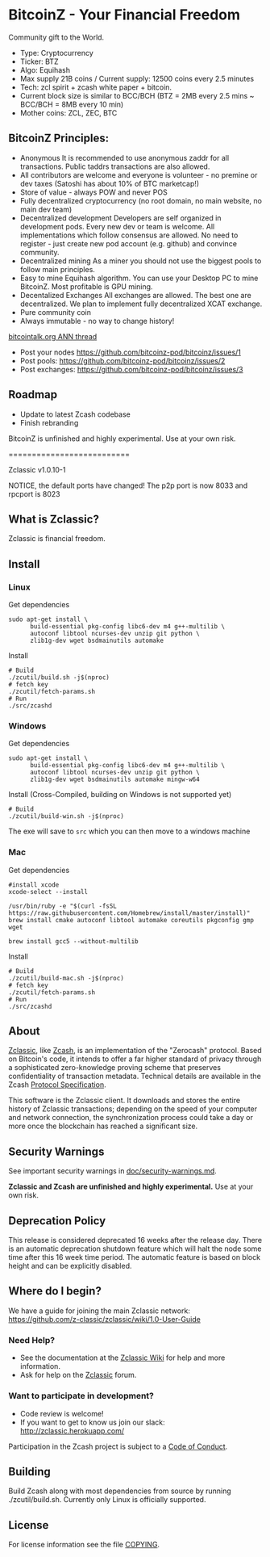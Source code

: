 # BitcoinZ - Your Financial Freedom
Community gift to the World.

- Type: Cryptocurrency
- Ticker: BTZ
- Algo: Equihash
- Max supply 21B coins / Current supply: 12500 coins every 2.5 minutes
- Tech: zcl spirit + zcash white paper + bitcoin. 
- Current block size is similar to BCC/BCH (BTZ = 2MB every 2.5 mins ~ BCC/BCH = 8MB every 10 min)
- Mother coins: ZCL, ZEC, BTC

## BitcoinZ Principles: 
- Anonymous
It is recommended to use anonymous zaddr for all transactions. Public taddrs transactions are also allowed.
- All contributors are welcome and everyone is volunteer - no premine or dev taxes (Satoshi has about 10% of BTC marketcap!)
- Store of value - always POW and never POS
- Fully decentralized cryptocurrency (no root domain, no main website, no main dev team)
- Decentralized development
Developers are self organized in development pods. Every new dev or team is welcome. All implementations which follow consensus are allowed. No need to register - just create new pod account (e.g. github) and convince community.
- Decentralized mining
As a miner you should not use the biggest pools to follow main principles.
- Easy to mine
Equihash algorithm.
You can use your Desktop PC to mine BitcoinZ. Most profitable is GPU mining.
- Decentalized Exchanges
All exchanges are allowed. The best one are decentralized. We plan to implement fully decentralized XCAT exchange.
- Pure community coin
- Always immutable - no way to change history!

[bitcointalk.org ANN thread](https://bitcointalk.org/index.php?topic=2166510.new#new)
- Post your nodes https://github.com/bitcoinz-pod/bitcoinz/issues/1
- Post pools: https://github.com/bitcoinz-pod/bitcoinz/issues/2
- Post exchanges: https://github.com/bitcoinz-pod/bitcoinz/issues/3

## Roadmap
- Update to latest Zcash codebase
- Finish rebranding

BitcoinZ is unfinished and highly experimental. Use at your own risk.

==========================

Zclassic v1.0.10-1

NOTICE, the default ports have changed! The p2p port is now 8033 and rpcport is 8023

What is Zclassic?
----------------
Zclassic is financial freedom.

Install
-----------------
### Linux

Get dependencies
```{r, engine='bash'}
sudo apt-get install \
      build-essential pkg-config libc6-dev m4 g++-multilib \
      autoconf libtool ncurses-dev unzip git python \
      zlib1g-dev wget bsdmainutils automake
```

Install
```{r, engine='bash'}
# Build
./zcutil/build.sh -j$(nproc)
# fetch key
./zcutil/fetch-params.sh
# Run
./src/zcashd
```

### Windows
Get dependencies
```{r, engine='bash'}
sudo apt-get install \
      build-essential pkg-config libc6-dev m4 g++-multilib \
      autoconf libtool ncurses-dev unzip git python \
      zlib1g-dev wget bsdmainutils automake mingw-w64
```

Install (Cross-Compiled, building on Windows is not supported yet)
```{r, engine='bash'}
# Build
./zcutil/build-win.sh -j$(nproc)
```
The exe will save to `src` which you can then move to a windows machine

### Mac
Get dependencies
```{r, engine='bash'}
#install xcode
xcode-select --install

/usr/bin/ruby -e "$(curl -fsSL https://raw.githubusercontent.com/Homebrew/install/master/install)"
brew install cmake autoconf libtool automake coreutils pkgconfig gmp wget

brew install gcc5 --without-multilib
```

Install
```{r, engine='bash'}
# Build
./zcutil/build-mac.sh -j$(nproc)
# fetch key
./zcutil/fetch-params.sh
# Run
./src/zcashd
```

About
--------------

[Zclassic](http://zclassic.org/), like [Zcash](https://z.cash/), is an implementation of the "Zerocash" protocol.
Based on Bitcoin's code, it intends to offer a far higher standard of privacy
through a sophisticated zero-knowledge proving scheme that preserves
confidentiality of transaction metadata. Technical details are available
in the Zcash [Protocol Specification](https://github.com/zcash/zips/raw/master/protocol/protocol.pdf).

This software is the Zclassic client. It downloads and stores the entire history
of Zclassic transactions; depending on the speed of your computer and network
connection, the synchronization process could take a day or more once the
blockchain has reached a significant size.

Security Warnings
-----------------

See important security warnings in
[doc/security-warnings.md](doc/security-warnings.md).

**Zclassic and Zcash are unfinished and highly experimental.** Use at your own risk.

Deprecation Policy
------------------

This release is considered deprecated 16 weeks after the release day. There
is an automatic deprecation shutdown feature which will halt the node some
time after this 16 week time period. The automatic feature is based on block
height and can be explicitly disabled.

Where do I begin?
-----------------
We have a guide for joining the main Zclassic network:
https://github.com/z-classic/zclassic/wiki/1.0-User-Guide

### Need Help?

* See the documentation at the [Zclassic Wiki](https://github.com/z-classic/zclassic/wiki)
  for help and more information.
* Ask for help on the [Zclassic](http://zcltalk.tech/index.php) forum.

### Want to participate in development?

* Code review is welcome!
* If you want to get to know us join our slack: http://zclassic.herokuapp.com/


Participation in the Zcash project is subject to a
[Code of Conduct](code_of_conduct.md).

Building
--------

Build Zcash along with most dependencies from source by running
./zcutil/build.sh. Currently only Linux is officially supported.

License
-------

For license information see the file [COPYING](COPYING).
